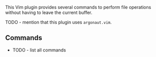 
This Vim plugin provides several commands to perform file operations without
having to leave the current buffer.

TODO - mention that this plugin uses `argonaut.vim`.

## Commands

* TODO - list all commands

